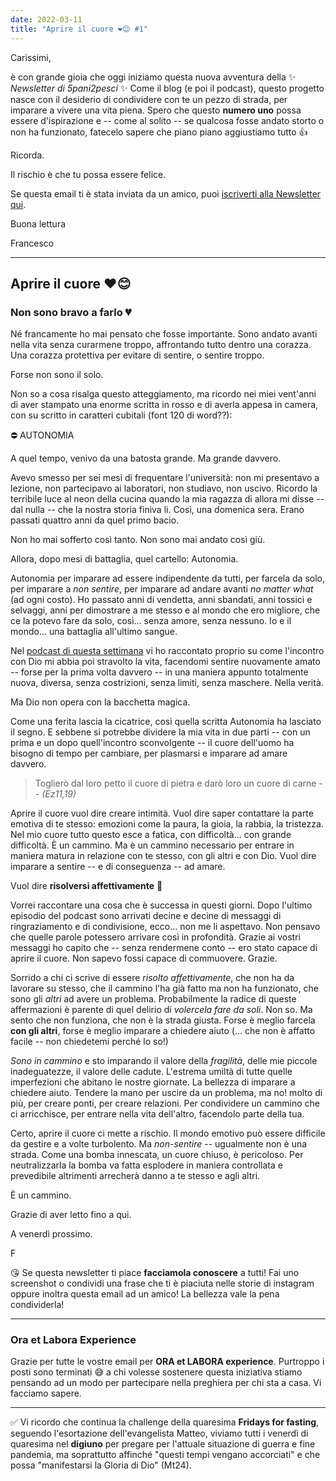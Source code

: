 ```yaml
---
date: 2022-03-11
title: "Aprire il cuore ❤️😊 #1"
---
```


Carissimi,

è con grande gioia che oggi iniziamo questa nuova avventura della ✨ *Newsletter di 5pani2pesci* ✨ Come il blog (e poi il podcast), questo progetto nasce con il desiderio di condividere con te un pezzo di strada, per imparare a vivere una vita piena. Spero che questo **numero uno** possa essere d'ispirazione e -- come al solito -- se qualcosa fosse andato storto o non ha funzionato, fatecelo sapere che piano piano aggiustiamo tutto 👍

Ricorda.

Il rischio è che tu possa essere felice.

Se questa email ti è stata inviata da un amico, puoi [iscriverti alla Newsletter qui](https://5p2p.it).

Buona lettura

Francesco

---

## Aprire il cuore ❤️😊

### Non sono bravo a farlo 💔

Né francamente ho mai pensato che fosse importante. Sono andato avanti nella vita senza curarmene troppo, affrontando tutto dentro una corazza. Una corazza protettiva per evitare di sentire, o sentire troppo. 

Forse non sono il solo. 

Non so a cosa risalga questo atteggiamento, ma ricordo nei miei vent'anni di aver stampato una enorme scritta in rosso e di averla appesa in camera, con su scritto in caratteri cubitali (font 120 di word??):

⛔ AUTONOMIA

A quel tempo, venivo da una batosta grande. Ma grande davvero.

Avevo smesso per sei mesi di frequentare l'università: non mi presentavo a lezione, non partecipavo ai laboratori, non studiavo, non uscivo. Ricordo la terribile luce al neon della cucina quando la mia ragazza di allora mi disse -- dal nulla -- che la nostra storia finiva li. Così, una domenica sera. Erano passati quattro anni da quel primo bacio.

Non ho mai sofferto così tanto. Non sono mai andato così giù.

Allora, dopo mesi di battaglia, quel cartello: Autonomia.

Autonomia per imparare ad essere indipendente da tutti, per farcela da solo, per imparare a *non sentire*, per imparare ad andare avanti *no matter what* (ad ogni costo). Ho passato anni di vendetta, anni sbandati, anni tossici e selvaggi, anni per dimostrare a me stesso e al mondo che ero migliore, che ce la potevo fare da solo, così... senza amore, senza nessuno. Io e il mondo... una battaglia all'ultimo sangue.

Nel [podcast di questa settimana](https://5p2p.buzzsprout.com/1674844/10195936-da-prof-universitario-a-ricercatore-di-felicita-perche-ho-lasciato-tutto-e-ho-cambiato-vita) vi ho raccontato proprio su come l'incontro con Dio mi abbia poi stravolto la vita, facendomi sentire nuovamente amato -- forse per la prima volta davvero -- in una maniera appunto totalmente nuova, diversa, senza costrizioni, senza limiti, senza maschere. Nella verità.

Ma Dio non opera con la bacchetta magica. 

Come una ferita lascia la cicatrice, così quella scritta Autonomia ha lasciato il segno. E sebbene si potrebbe dividere la mia vita in due parti -- con un prima e un dopo quell'incontro sconvolgente -- il cuore dell'uomo ha bisogno di tempo per cambiare, per plasmarsi e imparare ad amare davvero. 

> Toglierò dal loro petto il cuore di pietra e darò loro un cuore di carne -- *(Ez11,19)*

Aprire il cuore vuol dire creare intimità. Vuol dire saper contattare la parte emotiva di te stesso: emozioni come la paura, la gioia, la rabbia, la tristezza. Nel mio cuore tutto questo esce a fatica, con difficoltà... con grande difficoltà. È un cammino. Ma è un cammino necessario per entrare in maniera matura in relazione con te stesso, con gli altri e con Dio. Vuol dire imparare a sentire -- e di conseguenza -- ad amare.

Vuol dire **risolversi affettivamente** 🚀

Vorrei raccontare una cosa che è successa in questi giorni. Dopo l'ultimo episodio del podcast sono arrivati decine e decine di messaggi di ringraziamento e di condivisione, ecco... non me li aspettavo. Non pensavo che quelle parole potessero arrivare così in profondità. Grazie ai vostri messaggi ho capito che -- senza rendermene conto -- ero stato capace di aprire il cuore. Non sapevo fossi capace di commuovere. Grazie.

Sorrido a chi ci scrive di essere *risolto affettivamente*, che non ha da lavorare su stesso, che il cammino l'ha già fatto ma non ha funzionato, che sono gli *altri* ad avere un problema. Probabilmente la radice di queste affermazioni è parente di quel delirio di *volercela fare da soli*. Non so. Ma sento che non funziona, che non è la strada giusta. Forse è meglio farcela **con gli altri**, forse è meglio imparare a chiedere aiuto (... che non è affatto facile -- non chiedetemi perché lo so!)

*Sono in cammino* e sto imparando il valore della *fragilità*, delle mie piccole inadeguatezze, il valore delle cadute. L'estrema umiltà di tutte quelle imperfezioni che abitano le nostre giornate. La bellezza di imparare a chiedere aiuto. Tendere la mano per uscire da un problema, ma no! molto di più, per creare ponti, per creare relazioni. Per condividere un cammino che ci arricchisce, per entrare nella vita dell'altro, facendolo parte della tua.

Certo, aprire il cuore ci mette a rischio. Il mondo emotivo può essere difficile da gestire e a volte turbolento. Ma *non-sentire* -- ugualmente non è una strada. Come una bomba innescata, un cuore chiuso, è pericoloso. Per neutralizzarla la bomba va fatta esplodere in maniera controllata e prevedibile altrimenti arrecherà danno a te stesso e agli altri.

È un cammino.

Grazie di aver letto fino a qui.

A venerdì prossimo.

F

😘 Se questa newsletter ti piace **facciamola conoscere** a tutti! Fai uno screenshot o condividi una frase che ti è piaciuta nelle storie di instagram oppure inoltra questa email ad un amico! La bellezza vale la pena condividerla!

---

### Ora et Labora Experience

Grazie per tutte le vostre email per **ORA et LABORA experience**. Purtroppo i posti sono terminati 😅 a chi volesse sostenere questa iniziativa stiamo pensando ad un modo per partecipare nella preghiera per chi sta a casa. Vi facciamo sapere.

---

✅ Vi ricordo che continua la challenge della quaresima **Fridays for fasting**, seguendo l'esortazione dell'evangelista Matteo, viviamo tutti i venerdì di quaresima nel **digiuno** per pregare per l'attuale situazione di guerra e fine pandemia, ma soprattutto affinché "questi tempi vengano accorciati" e che possa "manifestarsi la Gloria di Dio" (Mt24).

